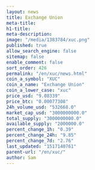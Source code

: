 ```yaml
---
layout: news
title: Exchange Union
meta-title: 
h1-title: 
meta-description: 
image: "/media/1383784/xuc.png"
published: true
allow_search_engine: false
sitemap: false
enable_comment: false
sort_order: 426
permalink: "/en/xuc/news.html"
coin_a_symbol: "XUC"
coin_a_name: "Exchange Union"
coin_a_lower_case: "xuc"
price_usd: "9.08339"
price_btc: "0.00077308"
24h_volume_usd: "532668.0"
market_cap_usd: "3000000000.0"
total_supply: "3000000000.0"
available_supply: "2000000.0"
percent_change_1h: "0.39"
percent_change_24h: "9.85"
percent_change_7d: "2.76"
last_updated: "1517140761"
parent-url: "/en/xuc/"
author: Sam
---
```


